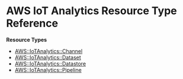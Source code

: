 # AWS IoT Analytics Resource Type Reference<a name="AWS_IoTAnalytics"></a>

**Resource Types**
+ [AWS::IoTAnalytics::Channel](aws-resource-iotanalytics-channel.md)
+ [AWS::IoTAnalytics::Dataset](aws-resource-iotanalytics-dataset.md)
+ [AWS::IoTAnalytics::Datastore](aws-resource-iotanalytics-datastore.md)
+ [AWS::IoTAnalytics::Pipeline](aws-resource-iotanalytics-pipeline.md)
